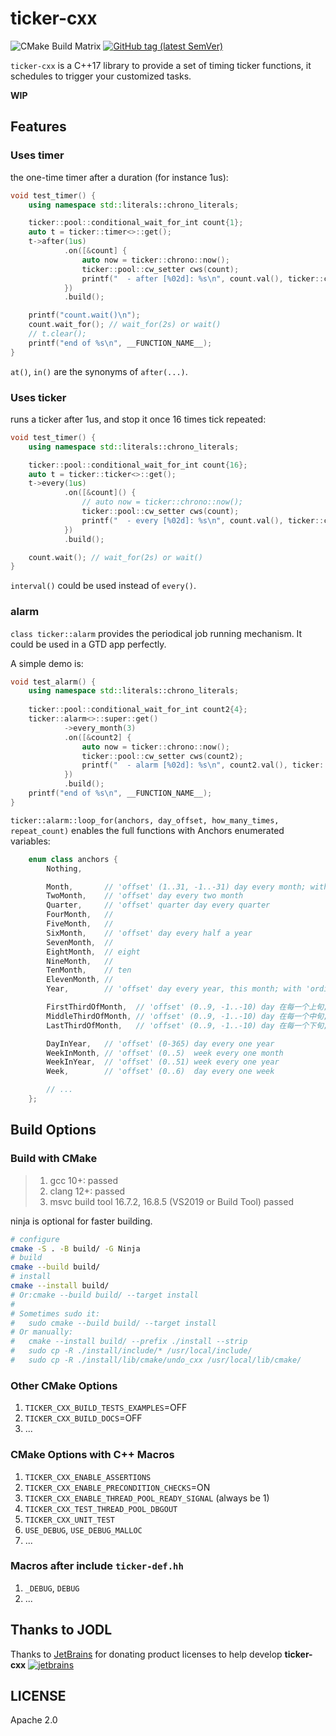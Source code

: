 # ticker-cxx

![CMake Build Matrix](https://github.com/hedzr/ticker-cxx/workflows/CMake%20Build%20Matrix/badge.svg) <!-- 
![CMake Build Matrix](https://github.com/hedzr/ticker-cxx/workflows/CMake%20Build%20Matrix/badge.svg?event=release) 
--> [![GitHub tag (latest SemVer)](https://img.shields.io/github/tag/hedzr/ticker-cxx.svg?label=release)](https://github.com/hedzr/ticker-cxx/releases)

`ticker-cxx` is a C++17 library to provide a set of timing ticker functions, it schedules to trigger your customized tasks.

**WIP**

## Features

### Uses timer

the one-time timer after a duration (for instance 1us):

```cpp
void test_timer() {
    using namespace std::literals::chrono_literals;

    ticker::pool::conditional_wait_for_int count{1};
    auto t = ticker::timer<>::get();
    t->after(1us)
            .on([&count] {
                auto now = ticker::chrono::now();
                ticker::pool::cw_setter cws(count);
                printf("  - after [%02d]: %s\n", count.val(), ticker::chrono::format_time_point(now).c_str());
            })
            .build();

    printf("count.wait()\n");
    count.wait_for(); // wait_for(2s) or wait()
    // t.clear();
    printf("end of %s\n", __FUNCTION_NAME__);
}
```

`at()`, `in()` are the synonyms of `after(...)`.


### Uses ticker

runs a ticker after 1us, and stop it once 16 times tick repeated:

```cpp
void test_timer() {
    using namespace std::literals::chrono_literals;

    ticker::pool::conditional_wait_for_int count{16};
    auto t = ticker::ticker<>::get();
    t->every(1us)
            .on([&count]() {
                // auto now = ticker::chrono::now();
                ticker::pool::cw_setter cws(count);
                printf("  - every [%02d]: %s\n", count.val(), ticker::chrono::format_time_point().c_str());
            })
            .build();

    count.wait(); // wait_for(2s) or wait()
}
```

`interval()` could be used instead of `every()`.

### alarm

`class ticker::alarm` provides the periodical job running mechanism. It could be used in a GTD app perfectly.

A simple demo is:

```cpp
void test_alarm() {
    using namespace std::literals::chrono_literals;
    
    ticker::pool::conditional_wait_for_int count2{4};
    ticker::alarm<>::super::get()
            ->every_month(3)
            .on([&count2] {
                auto now = ticker::chrono::now();
                ticker::pool::cw_setter cws(count2);
                printf("  - alarm [%02d]: %s\n", count2.val(), ticker::chrono::format_time_point(now).c_str());
            })
            .build();
    printf("end of %s\n", __FUNCTION_NAME__);
}
```

`ticker::alarm::loop_for(anchors, day_offset, how_many_times, repeat_count)` enables the full functions with Anchors enumerated variables:

```cpp
    enum class anchors {
        Nothing,

        Month,       // 'offset' (1..31, -1..-31) day every month; with 'ordinal' times
        TwoMonth,    // 'offset' day every two month
        Quarter,     // 'offset' quarter day every quarter
        FourMonth,   //
        FiveMonth,   //
        SixMonth,    // 'offset' day every half a year
        SevenMonth,  //
        EightMonth,  // eight
        NineMonth,   //
        TenMonth,    // ten
        ElevenMonth, //
        Year,        // 'offset' day every year, this month; with 'ordinal' times

        FirstThirdOfMonth,  // 'offset' (0..9, -1..-10) day 在每一个上旬; // with 'ordinal' times
        MiddleThirdOfMonth, // 'offset' (0..9, -1..-10) day 在每一个中旬; // with 'ordinal' times
        LastThirdOfMonth,   // 'offset' (0..9, -1..-10) day 在每一个下旬; // with 'ordinal' times

        DayInYear,   // 'offset' (0-365) day every one year
        WeekInMonth, // 'offset' (0..5)  week every one month
        WeekInYear,  // 'offset' (0..51) week every one year
        Week,        // 'offset' (0..6)  day every one week

        // ...
    };
```

## Build Options

### Build with CMake

> 1. gcc 10+: passed
> 2. clang 12+: passed
> 3. msvc build tool 16.7.2, 16.8.5 (VS2019 or Build Tool) passed

ninja is optional for faster building.

```bash
# configure
cmake -S . -B build/ -G Ninja
# build
cmake --build build/
# install
cmake --install build/
# Or:cmake --build build/ --target install
#
# Sometimes sudo it:
#   sudo cmake --build build/ --target install
# Or manually:
#   cmake --install build/ --prefix ./install --strip
#   sudo cp -R ./install/include/* /usr/local/include/
#   sudo cp -R ./install/lib/cmake/undo_cxx /usr/local/lib/cmake/
```


### Other CMake Options

1. `TICKER_CXX_BUILD_TESTS_EXAMPLES`=OFF
2. `TICKER_CXX_BUILD_DOCS`=OFF
3. ...
   

### CMake Options with C++ Macros

1. `TICKER_CXX_ENABLE_ASSERTIONS`
2. `TICKER_CXX_ENABLE_PRECONDITION_CHECKS`=ON
3. `TICKER_CXX_ENABLE_THREAD_POOL_READY_SIGNAL` (always be 1)
4. `TICKER_CXX_TEST_THREAD_POOL_DBGOUT`
5. `TICKER_CXX_UNIT_TEST`
6. `USE_DEBUG`, `USE_DEBUG_MALLOC`
7. ...

### Macros after include `ticker-def.hh`

1. `_DEBUG`, `DEBUG`
2. ...

## Thanks to JODL

Thanks to [JetBrains](https://www.jetbrains.com/?from=ticker-cxx) for donating product licenses to help develop **ticker-cxx** [![jetbrains](https://gist.githubusercontent.com/hedzr/447849cb44138885e75fe46f1e35b4a0/raw/bedfe6923510405ade4c034c5c5085487532dee4/jetbrains-variant-4.svg)](https://www.jetbrains.com/?from=hedzr/ticker-cxx)


## LICENSE

Apache 2.0

